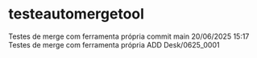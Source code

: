 # testeautomergetool
Testes de merge com ferramenta própria
commit main 20/06/2025 15:17
Testes de merge com ferramenta própria ADD Desk/0625_0001
